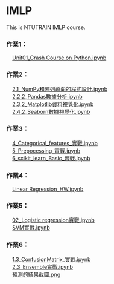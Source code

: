 # IMLP

This is NTUTRAIN IMLP course.

### 作業1： ###
&nbsp;&nbsp;&nbsp;&nbsp;[Unit01_Crash Course on Python.ipynb](https://github.com/robert820/IMLP/blob/main/Unit1/Unit01_Crash%20Course%20on%20Python.ipynb)


### 作業2： ###
&nbsp;&nbsp;&nbsp;&nbsp;[2.1_NumPy和陣列導向的程式設計.ipynb](https://github.com/robert820/IMLP/blob/main/Unit02/2.1_NumPy%E5%92%8C%E9%99%A3%E5%88%97%E5%B0%8E%E5%90%91%E7%9A%84%E7%A8%8B%E5%BC%8F%E8%A8%AD%E8%A8%88.ipynb)<br>
&nbsp;&nbsp;&nbsp;&nbsp;[2.2.2_Pandas數據分析.ipynb](https://github.com/robert820/IMLP/blob/main/Unit02/2.2.2_Pandas%E6%95%B8%E6%93%9A%E5%88%86%E6%9E%90.ipynb)<br>
&nbsp;&nbsp;&nbsp;&nbsp;[2.3.2_Matplotlib資料視覺化.ipynb](https://github.com/robert820/IMLP/blob/main/Unit02/2.3.2_Matplotlib%E8%B3%87%E6%96%99%E8%A6%96%E8%A6%BA%E5%8C%96.ipynb)<br>
&nbsp;&nbsp;&nbsp;&nbsp;[2.4.2_Seaborn數據視覺化.ipynb](https://github.com/robert820/IMLP/blob/main/Unit02/2.4.2_Seaborn%E6%95%B8%E6%93%9A%E8%A6%96%E8%A6%BA%E5%8C%96.ipynb)


### 作業3： ###
&nbsp;&nbsp;&nbsp;&nbsp;[4_Categorical_features_實戰.ipynb](https://github.com/robert820/IMLP/blob/main/Unit03/4_Categorical_features_%E5%AF%A6%E6%88%B0.ipynb)<br>
&nbsp;&nbsp;&nbsp;&nbsp;[5_Prepocessing_實戰.ipynb](https://github.com/robert820/IMLP/blob/main/Unit03/5_Prepocessing_%E5%AF%A6%E6%88%B0.ipynb)<br>
&nbsp;&nbsp;&nbsp;&nbsp;[6_scikit_learn_Basic_實戰.ipynb](https://github.com/robert820/IMLP/blob/main/Unit03/6_scikit_learn_Basic_%E5%AF%A6%E6%88%B0.ipynb)

### 作業4： ###
&nbsp;&nbsp;&nbsp;&nbsp;[Linear Regression_HW.ipynb](https://github.com/robert820/IMLP/blob/main/Unit04/Linear%20Regression_HW.ipynb)<br>

### 作業5： ###
&nbsp;&nbsp;&nbsp;&nbsp;[02_Logistic regression實戰.ipynb](https://github.com/robert820/IMLP/blob/main/Unit05/02_Logistic%20regression%E5%AF%A6%E6%88%B0.ipynb)<br>
&nbsp;&nbsp;&nbsp;&nbsp;[SVM實戰.ipynb](https://github.com/robert820/IMLP/blob/main/Unit05_2/SVM%E5%AF%A6%E6%88%B0.ipynb)<br>

### 作業6： ###
&nbsp;&nbsp;&nbsp;&nbsp;[1.3_ConfusionMatrix_實戰.ipynb](https://github.com/robert820/IMLP/blob/main/Unit06/1.3_ConfusionMatrix_%E5%AF%A6%E6%88%B0.ipynb)<br>
&nbsp;&nbsp;&nbsp;&nbsp;[2.3_Ensemble實戰.ipynb](https://github.com/robert820/IMLP/blob/main/Unit06/2.3_Ensemble%E5%AF%A6%E6%88%B0.ipynb)<br>
&nbsp;&nbsp;&nbsp;&nbsp;[預測的結果截圖.png](https://github.com/robert820/IMLP/blob/main/Unit06/%E9%A0%90%E6%B8%AC%E7%9A%84%E7%B5%90%E6%9E%9C%E6%88%AA%E5%9C%96.png)
